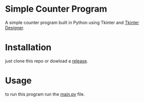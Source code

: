 # Simple Counter Program
A simple counter program built in Python using Tkinter and [Tkinter Designer](https://github.com/ParthJadhav/Tkinter-Designer).
# Installation
just clone this repo or dowload a [release](https://github.com/rafablog77/Simple-Counter-Program/releases).
# Usage
to run this program run the [main.py](/main.py) file.
